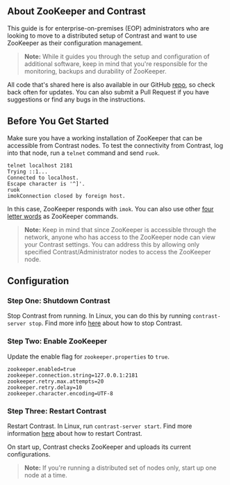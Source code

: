 <!--
title: "Configuring Contrast To Use ZooKeeper"
description: "Instructions for configuring TeamServer to use ZooKeeper as the single source of truth"
tags: "installation EOP distributed configuration ZooKeeper"
-->

## About ZooKeeper and Contrast
This guide is for enterprise-on-premises (EOP) administrators who are looking to move to a distributed setup of Contrast and want to use ZooKeeper as their configuration management. 

> **Note:** While it guides you through the setup and configuration of additional software, keep in mind that you're responsible for the monitoring, backups and durability of ZooKeeper. 

All code that's shared here is also available in our GitHub [repo](https://github.com/Contrast-Security-OSS/docs), so check back often for updates. You can also submit a Pull Request if you have suggestions or find any bugs in the instructions.

## Before You Get Started
Make sure you have a working installation of ZooKeeper that can be accessible from Contrast nodes. To test the connectivity from Contrast, log into that node, run a ```telnet``` command and send ```ruok```.

```
telnet localhost 2181
Trying ::1...
Connected to localhost.
Escape character is '^]'.
ruok
imokConnection closed by foreign host.
```

In this case, ZooKeeper responds with ```imok```. You can also use other [four letter words](https://zookeeper.apache.org/doc/r3.1.2/zookeeperAdmin.html#sc_zkCommands) as ZooKeeper commands. 

> **Note:** Keep in mind that since ZooKeeper is accessible through the network, anyone who has access to the ZooKeeper node can view your Contrast settings. You can address this by allowing only specified Contrast/Administrator nodes to access the ZooKeeper node.

## Configuration 
 
### Step One: Shutdown Contrast
Stop Contrast from running. In Linux, you can do this by running ```contrast-server stop```. Find more info [here](installation-setup.html#run) about how to stop Contrast.

### Step Two: Enable ZooKeeper
Update the enable flag for ```zookeeper.properties``` to ```true```.

```
zookeeper.enabled=true
zookeeper.connection.string=127.0.0.1:2181
zookeeper.retry.max.attempts=20
zookeeper.retry.delay=10
zookeeper.character.encoding=UTF-8
```

### Step Three: Restart Contrast
Restart Contrast. In Linux, run ```contrast-server start```. Find more information [here](installation-setup.html#run) about how to restart Contrast.

On start up, Contrast checks ZooKeeper and uploads its current configurations. 

> **Note:** If you're running a distributed set of nodes only, start up one node at a time. 





